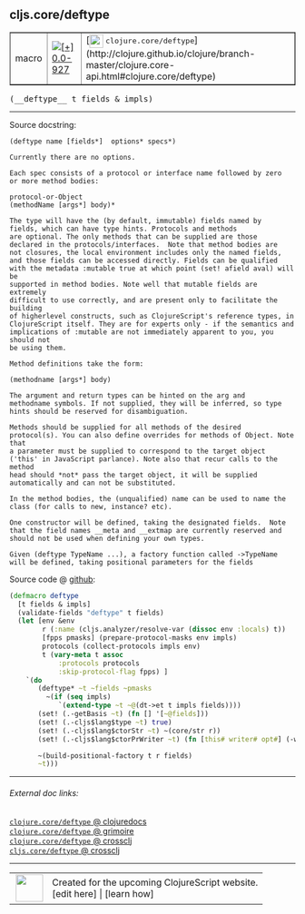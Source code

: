## cljs.core/deftype



 <table border="1">
<tr>
<td>macro</td>
<td><a href="https://github.com/cljsinfo/cljs-api-docs/tree/0.0-927"><img valign="middle" alt="[+] 0.0-927" title="Added in 0.0-927" src="https://img.shields.io/badge/+-0.0--927-lightgrey.svg"></a> </td>
<td>
[<img height="24px" valign="middle" src="http://i.imgur.com/1GjPKvB.png"> <samp>clojure.core/deftype</samp>](http://clojure.github.io/clojure/branch-master/clojure.core-api.html#clojure.core/deftype)
</td>
</tr>
</table>


 <samp>
(__deftype__ t fields & impls)<br>
</samp>

---





Source docstring:

```
(deftype name [fields*]  options* specs*)

Currently there are no options.

Each spec consists of a protocol or interface name followed by zero
or more method bodies:

protocol-or-Object
(methodName [args*] body)*

The type will have the (by default, immutable) fields named by
fields, which can have type hints. Protocols and methods
are optional. The only methods that can be supplied are those
declared in the protocols/interfaces.  Note that method bodies are
not closures, the local environment includes only the named fields,
and those fields can be accessed directly. Fields can be qualified
with the metadata :mutable true at which point (set! afield aval) will be
supported in method bodies. Note well that mutable fields are extremely
difficult to use correctly, and are present only to facilitate the building
of higherlevel constructs, such as ClojureScript's reference types, in
ClojureScript itself. They are for experts only - if the semantics and
implications of :mutable are not immediately apparent to you, you should not
be using them.

Method definitions take the form:

(methodname [args*] body)

The argument and return types can be hinted on the arg and
methodname symbols. If not supplied, they will be inferred, so type
hints should be reserved for disambiguation.

Methods should be supplied for all methods of the desired
protocol(s). You can also define overrides for methods of Object. Note that
a parameter must be supplied to correspond to the target object
('this' in JavaScript parlance). Note also that recur calls to the method
head should *not* pass the target object, it will be supplied
automatically and can not be substituted.

In the method bodies, the (unqualified) name can be used to name the
class (for calls to new, instance? etc).

One constructor will be defined, taking the designated fields.  Note
that the field names __meta and __extmap are currently reserved and
should not be used when defining your own types.

Given (deftype TypeName ...), a factory function called ->TypeName
will be defined, taking positional parameters for the fields
```


Source code @ [github](https://github.com/clojure/clojurescript/blob/r3264/src/main/clojure/cljs/core.clj#L1024-L1092):

```clj
(defmacro deftype
  [t fields & impls]
  (validate-fields "deftype" t fields)
  (let [env &env
        r (:name (cljs.analyzer/resolve-var (dissoc env :locals) t))
        [fpps pmasks] (prepare-protocol-masks env impls)
        protocols (collect-protocols impls env)
        t (vary-meta t assoc
            :protocols protocols
            :skip-protocol-flag fpps) ]
    `(do
       (deftype* ~t ~fields ~pmasks
         ~(if (seq impls)
            `(extend-type ~t ~@(dt->et t impls fields))))
       (set! (.-getBasis ~t) (fn [] '[~@fields]))
       (set! (.-cljs$lang$type ~t) true)
       (set! (.-cljs$lang$ctorStr ~t) ~(core/str r))
       (set! (.-cljs$lang$ctorPrWriter ~t) (fn [this# writer# opt#] (-write writer# ~(core/str r))))

       ~(build-positional-factory t r fields)
       ~t)))
```

<!--
Repo - tag - source tree - lines:

 <pre>
clojurescript @ r3264
└── src
    └── main
        └── clojure
            └── cljs
                └── <ins>[core.clj:1024-1092](https://github.com/clojure/clojurescript/blob/r3264/src/main/clojure/cljs/core.clj#L1024-L1092)</ins>
</pre>

-->

---



###### External doc links:

[`clojure.core/deftype` @ clojuredocs](http://clojuredocs.org/clojure.core/deftype)<br>
[`clojure.core/deftype` @ grimoire](http://conj.io/store/v1/org.clojure/clojure/1.7.0-beta3/clj/clojure.core/deftype/)<br>
[`clojure.core/deftype` @ crossclj](http://crossclj.info/fun/clojure.core/deftype.html)<br>
[`cljs.core/deftype` @ crossclj](http://crossclj.info/fun/cljs.core/deftype.html)<br>

---

 <table>
<tr><td>
<img valign="middle" align="right" width="48px" src="http://i.imgur.com/Hi20huC.png">
</td><td>
Created for the upcoming ClojureScript website.<br>
[edit here] | [learn how]
</td></tr></table>

[edit here]:https://github.com/cljsinfo/cljs-api-docs/blob/master/cljsdoc/cljs.core_deftype.cljsdoc
[learn how]:https://github.com/cljsinfo/cljs-api-docs/wiki/cljsdoc-files

<!--

This information was too distracting to show to readers, but I'll leave it
commented here since it is helpful to:

- pretty-print the data used to generate this document
- and show how to retrieve that data



The API data for this symbol:

```clj
{:ns "cljs.core",
 :name "deftype",
 :signature ["[t fields & impls]"],
 :history [["+" "0.0-927"]],
 :type "macro",
 :full-name-encode "cljs.core_deftype",
 :source {:code "(defmacro deftype\n  [t fields & impls]\n  (validate-fields \"deftype\" t fields)\n  (let [env &env\n        r (:name (cljs.analyzer/resolve-var (dissoc env :locals) t))\n        [fpps pmasks] (prepare-protocol-masks env impls)\n        protocols (collect-protocols impls env)\n        t (vary-meta t assoc\n            :protocols protocols\n            :skip-protocol-flag fpps) ]\n    `(do\n       (deftype* ~t ~fields ~pmasks\n         ~(if (seq impls)\n            `(extend-type ~t ~@(dt->et t impls fields))))\n       (set! (.-getBasis ~t) (fn [] '[~@fields]))\n       (set! (.-cljs$lang$type ~t) true)\n       (set! (.-cljs$lang$ctorStr ~t) ~(core/str r))\n       (set! (.-cljs$lang$ctorPrWriter ~t) (fn [this# writer# opt#] (-write writer# ~(core/str r))))\n\n       ~(build-positional-factory t r fields)\n       ~t)))",
          :title "Source code",
          :repo "clojurescript",
          :tag "r3264",
          :filename "src/main/clojure/cljs/core.clj",
          :lines [1024 1092]},
 :full-name "cljs.core/deftype",
 :clj-symbol "clojure.core/deftype",
 :docstring "(deftype name [fields*]  options* specs*)\n\nCurrently there are no options.\n\nEach spec consists of a protocol or interface name followed by zero\nor more method bodies:\n\nprotocol-or-Object\n(methodName [args*] body)*\n\nThe type will have the (by default, immutable) fields named by\nfields, which can have type hints. Protocols and methods\nare optional. The only methods that can be supplied are those\ndeclared in the protocols/interfaces.  Note that method bodies are\nnot closures, the local environment includes only the named fields,\nand those fields can be accessed directly. Fields can be qualified\nwith the metadata :mutable true at which point (set! afield aval) will be\nsupported in method bodies. Note well that mutable fields are extremely\ndifficult to use correctly, and are present only to facilitate the building\nof higherlevel constructs, such as ClojureScript's reference types, in\nClojureScript itself. They are for experts only - if the semantics and\nimplications of :mutable are not immediately apparent to you, you should not\nbe using them.\n\nMethod definitions take the form:\n\n(methodname [args*] body)\n\nThe argument and return types can be hinted on the arg and\nmethodname symbols. If not supplied, they will be inferred, so type\nhints should be reserved for disambiguation.\n\nMethods should be supplied for all methods of the desired\nprotocol(s). You can also define overrides for methods of Object. Note that\na parameter must be supplied to correspond to the target object\n('this' in JavaScript parlance). Note also that recur calls to the method\nhead should *not* pass the target object, it will be supplied\nautomatically and can not be substituted.\n\nIn the method bodies, the (unqualified) name can be used to name the\nclass (for calls to new, instance? etc).\n\nOne constructor will be defined, taking the designated fields.  Note\nthat the field names __meta and __extmap are currently reserved and\nshould not be used when defining your own types.\n\nGiven (deftype TypeName ...), a factory function called ->TypeName\nwill be defined, taking positional parameters for the fields"}

```

Retrieve the API data for this symbol:

```clj
;; from Clojure REPL
(require '[clojure.edn :as edn])
(-> (slurp "https://raw.githubusercontent.com/cljsinfo/cljs-api-docs/catalog/cljs-api.edn")
    (edn/read-string)
    (get-in [:symbols "cljs.core/deftype"]))
```

-->
